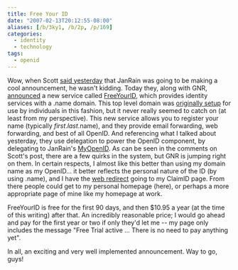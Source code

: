 ```yaml
---
title: Free Your ID
date: "2007-02-13T20:12:55-08:00"
aliases: [/b/3ky1, /b/2p, /p/169]
categories:
  - identity
  - technology
tags:
  - openid
---
```


Wow, when Scott [said yesterday][] that JanRain was going to be making a cool announcement, he wasn't kidding. Today
they, along with GNR, [announced][] a new service called [FreeYourID][], which provides identity services with a .name
domain. This top level domain was [originally setup][] for use by individuals in this fashion, but it never really
seemed to catch on (at least from my perspective). This new service allows you to register your name (typically
_first_._last_.name), and they provide email forwarding, web forwarding, and best of all OpenID. And referencing what I
talked about yesterday, they use delegation to power the OpenID component, by delegating to JanRain's [MyOpenID][]. As
can be seen in the comments on Scott's post, there are a few quirks in the system, but GNR is jumping right on them. In
certain respects, I almost like this better than using my domain name as my OpenID... it better reflects the personal
nature of the ID (by using .name), and I have the [web redirect][] going to my ClaimID page. From there people could
get to my personal homepage (here), or perhaps a more appropriate page of mine like my homepage at work.

FreeYourID is free for the first 90 days, and then $10.95 a year (at the time of this writing) after that. An
incredibly reasonable price; I would go ahead and pay for the first year or two if only they'd let me -- my page only
includes the message "Free Trial active ... There is no need to pay anything yet".

In all, an exciting and very well implemented announcement. Way to go, guys!

[said yesterday]: /2007/02/wp-xrds#comment-1219
[announced]: http://kveton.com/blog/2007/02/13/openid-name-great-news/
[FreeYourID]: http://freeyourid.com/
[originally setup]: http://www.icann.org/tlds/name1/
[MyOpenID]: http://myopenid.com/
[web redirect]: http://will.norris.name/
